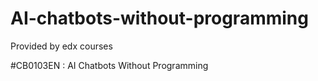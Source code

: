 # AI-chatbots-without-programming

Provided by edx courses

#CB0103EN : AI Chatbots Without Programming
